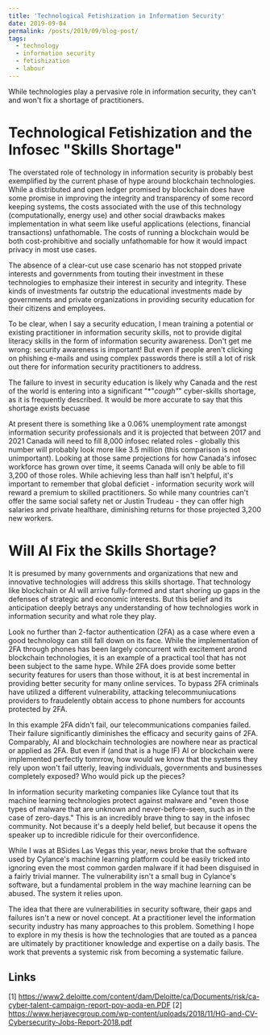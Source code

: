 ```yaml
---
title: 'Technological Fetishization in Information Security'
date: 2019-09-04
permalink: /posts/2019/09/blog-post/
tags:
  - technology
  - information security
  - fetishization
  - labour
---
```


While technologies play a pervasive role in information security, they can't and won't fix a shortage of practitioners. 

Technological Fetishization and the Infosec "Skills Shortage"
======
The overstated role of technology in information security is probably best exemplified by the current phase of hype around blockchain technologies. While a distributed and open ledger promised by blockchain does have some promise in improving the integrity and transparency of some record keeping systems, the costs associated with the use of this technology (computationally, energy use) and other social drawbacks makes implementation in what seem like useful applications (elections, financial transactions) unfathomable. The costs of running a blockchain would be both cost-prohibitive and socially unfathomable for how it would impact privacy in most use cases.

The absence of a clear-cut use case scenario has not stopped private interests and governments from touting their investment in these technologies to emphasize their interest in security and integrity. These kinds of investments far outstrip the educational investments made by governments and private organizations in providing security education for their citizens and employees. 

To be clear, when I say a security education, I mean training a potential or existing practitioner in information security skills, not to provide digital literacy skills in the form of information security awareness. Don't get me wrong: security awareness is important! But even if people aren't clicking on phishing e-mails and using complex passwords there is still a lot of risk out there for information security practitioners to address. 

The failure to invest in security education is likely why Canada and the rest of the world is entering into a significant "*"*cough"*" cyber-skills shortage, as it is frequently described. It would be more accurate to say that this shortage exists becuase 

At present there is something like a 0.06% unemployment rate amongst information security professionals and it is projected that between 2017 and 2021 Canada will need to fill 8,000 infosec related roles - globally this number will probably look more like 3.5 million (this comparison is not unimportant). Looking at those same projections for how Canada's infosec workforce has grown over time, it seems Canada will only be able to fill 3,200 of those roles. While achieving less than half isn't helpful, it's important to remember that global deficiet - information security work will reward a premium to skilled practitioners. So while many countries can't offer the same social safety net or Justin Trudeau - they can offer high salaries and private healthare, diminishing returns for those projected 3,200 new workers. 

Will AI Fix the Skills Shortage?
======
It is presumed by many governments and organizations that new and innovative technologies will address this skills shortage. That technology like blockchain or AI will arrive fully-formed and start shoring up gaps in the defenses of strategic and economic interests. But this belief and its anticipation deeply betrays any understanding of how technologies work in information security and what role they play. 

Look no further than 2-factor authentication (2FA) as a case where even a good technology can still fall down on its face. While the implementation of 2FA through phones has been largely concurrent with excitement arond blockchain technologies, it is an example of a practical tool that has not been subject to the same hype. While 2FA does provide some better security features for users than those without, it is at best incremental in providing better security for many online services. To bypass 2FA criminals have utilized a different vulnerability, attacking telecommuniucations providers to fraudelently obtain access to phone numbers for accounts protected by 2FA.

In this example 2FA didn't fail, our telecommunications companies failed. Their failure significantly diminishes the efficacy and security gains of 2FA. Comparably, AI and blockchain technologies are nowhere near as practical or applied as 2FA. But even if (and that is a huge IF) AI or blockchain were implemented perfectly tomrrow, how would we know that the systems they rely upon won't fail utterly, leaving individuals, governments and businesses completely exposed? Who would pick up the pieces?

In information security marketing companies like Cylance tout that its machine learning technologies protect against malware and "even those types of malware that are unknown and never-before-seen, such as in the case of zero-days." This is an incredibly brave thing to say in the infosec community. Not because it's a deeply held belief, but because it opens the speaker up to incredible ridicule for their overconfidence. 

While I was at BSides Las Vegas this year, news broke that the software used by Cylance's machine learning platform could be easily tricked into ignoring even the most common garden malware if it had been disguised in a fairly trivial manner. The vulnerability isn't a small bug in Cylance's software, but a fundamental problem in the way machine learning can be abused. The system it relies upon.

The idea that there are vulnerabilities in security software, their gaps and failures isn't a new or novel concept. At a practitioner level the information security industry has many approaches to this problem. Something I hope to explore in my thesis is how the technologies that are touted as a pancea are ultimately by practitioner knowledge and expertise on a daily basis. The work that prevents a systemic risk from becoming a systematic failure.

Links
------
[1] https://www2.deloitte.com/content/dam/Deloitte/ca/Documents/risk/ca-cyber-talent-campaign-report-pov-aoda-en.PDF
[2] https://www.herjavecgroup.com/wp-content/uploads/2018/11/HG-and-CV-Cybersecurity-Jobs-Report-2018.pdf

